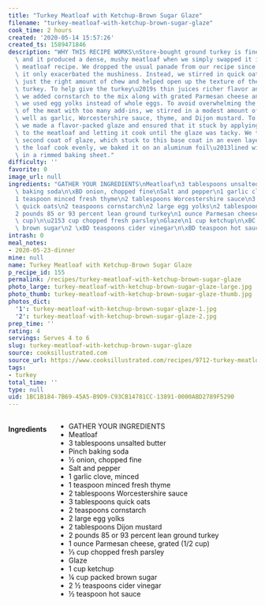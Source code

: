 ```yaml
---
title: "Turkey Meatloaf with Ketchup-Brown Sugar Glaze"
filename: "turkey-meatloaf-with-ketchup-brown-sugar-glaze"
cook_time: 2 hours
created: '2020-05-14 15:57:26'
created_ts: 1589471846
description: "WHY THIS RECIPE WORKS\nStore-bought ground turkey is fine and pasty,\
  \ and it produced a dense, mushy meatloaf when we simply swapped it into a traditional\
  \ meatloaf recipe. We dropped the usual panade from our recipe since we found that\
  \ it only exacerbated the mushiness. Instead, we stirred in quick oats, which added\
  \ just the right amount of chew and helped open up the texture of the densely packed\
  \ turkey. To help give the turkey\u2019s thin juices richer flavor and fuller body,\
  \ we added cornstarch to the mix along with grated Parmesan cheese and butter, and\
  \ we used egg yolks instead of whole eggs. To avoid overwhelming the mild flavor\
  \ of the meat with too many add-ins, we stirred in a modest amount of onion, as\
  \ well as garlic, Worcestershire sauce, thyme, and Dijon mustard. To finish it off,\
  \ we made a flavor-packed glaze and ensured that it stuck by applying a first coat\
  \ to the meatloaf and letting it cook until the glaze was tacky. We then added a\
  \ second coat of glaze, which stuck to this base coat in an even layer. To help\
  \ the loaf cook evenly, we baked it on an aluminum foil\u2013lined wire rack set\
  \ in a rimmed baking sheet."
difficulty: ''
favorite: 0
image_url: null
ingredients: "GATHER YOUR INGREDIENTS\nMeatloaf\n3 tablespoons unsalted butter\nPinch\
  \ baking soda\n\xBD onion, chopped fine\nSalt and pepper\n1 garlic clove, minced\n\
  1 teaspoon minced fresh thyme\n2 tablespoons Worcestershire sauce\n3 tablespoons\
  \ quick oats\n2 teaspoons cornstarch\n2 large egg yolks\n2 tablespoons Dijon mustard\n\
  2 pounds 85 or 93 percent lean ground turkey\n1 ounce Parmesan cheese, grated (1/2\
  \ cup)\n\u2153 cup chopped fresh parsley\nGlaze\n1 cup ketchup\n\xBC cup packed\
  \ brown sugar\n2 \xBD teaspoons cider vinegar\n\xBD teaspoon hot sauce"
intrash: 0
meal_notes:
- 2020-05-23-dinner
mine: null
name: Turkey Meatloaf with Ketchup-Brown Sugar Glaze
p_recipe_id: 155
permalink: /recipes/turkey-meatloaf-with-ketchup-brown-sugar-glaze
photo_large: turkey-meatloaf-with-ketchup-brown-sugar-glaze-large.jpg
photo_thumb: turkey-meatloaf-with-ketchup-brown-sugar-glaze-thumb.jpg
photos_dict:
  '1': turkey-meatloaf-with-ketchup-brown-sugar-glaze-1.jpg
  '2': turkey-meatloaf-with-ketchup-brown-sugar-glaze-2.jpg
prep_time: ''
rating: 4
servings: Serves 4 to 6
slug: turkey-meatloaf-with-ketchup-brown-sugar-glaze
source: cooksillustrated.com
source_url: https://www.cooksillustrated.com/recipes/9712-turkey-meatloaf-with-ketchup-brown-sugar-glaze
tags:
- turkey
total_time: ''
type: null
uid: 1BC1B184-7B69-45A5-B9D9-C93CB14781CC-13891-0000ABD2789F5290
---
```

<div class="large-8 medium-7 columns" id="writeup">	</div><!-- #writeup -->
</div><!-- #row-one -->
<div class="row" id="row-two">	<div class="medium-4 small-5 columns" id="ingredients"><h4>Ingredients</h4><div class="box box-ingredients content"><ul>
<li>GATHER YOUR INGREDIENTS</li>
<li>Meatloaf</li>
<li>3 tablespoons unsalted butter</li>
<li>Pinch baking soda</li>
<li>½ onion, chopped fine</li>
<li>Salt and pepper</li>
<li>1 garlic clove, minced</li>
<li>1 teaspoon minced fresh thyme</li>
<li>2 tablespoons Worcestershire sauce</li>
<li>3 tablespoons quick oats</li>
<li>2 teaspoons cornstarch</li>
<li>2 large egg yolks</li>
<li>2 tablespoons Dijon mustard</li>
<li>2 pounds 85 or 93 percent lean ground turkey</li>
<li>1 ounce Parmesan cheese, grated (1/2 cup)</li>
<li>⅓ cup chopped fresh parsley</li>
<li>Glaze</li>
<li>1 cup ketchup</li>
<li>¼ cup packed brown sugar</li>
<li>2 ½ teaspoons cider vinegar</li>
<li>½ teaspoon hot sauce</li>
</ul>
</div>	</div>	<div class="medium-6 small-7 columns" id="directions">	</div>